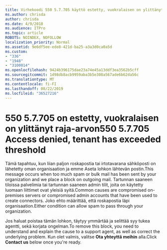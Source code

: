 ```yaml
---
title: Virhekoodi 550 5.7.705 käyttö estetty, vuokralaisen on ylittänyt raja-arvon
ms.author: chrisda
author: chrisda
ms.date: 4/9/2018
ms.audience: ITPro
ms.topic: article
ROBOTS: NOINDEX, NOFOLLOW
localization_priority: Normal
ms.assetid: 9e6df5ee-ede8-421d-ba25-a3a3d0ca0a5d
ms.custom:
- "336"
- "1948"
- "3100014"
ms.openlocfilehash: 9424b396175dae23a74e45a13ddf3ea3562b5cff
ms.sourcegitcommit: 1d98db8acb9959aba3b5e308a567ade6b62da56c
ms.translationtype: MT
ms.contentlocale: fi-FI
ms.lasthandoff: 08/22/2019
ms.locfileid: "36527216"
---
```

# <a name="550-57705-access-denied-tenant-has-exceeded-threshold"></a><span data-ttu-id="a13bd-102">550 5.7.705 on estetty, vuokralaisen on ylittänyt raja-arvon</span><span class="sxs-lookup"><span data-stu-id="a13bd-102">550 5.7.705 Access denied, tenant has exceeded threshold</span></span>

<span data-ttu-id="a13bd-103">Tämä tapahtuu, kun liian paljon roskapostia tai irtotavarana sähköposti on lähetetty oman organisaation ja emme Aseta lohkon lähtevän postin.</span><span class="sxs-lookup"><span data-stu-id="a13bd-103">This message occurs when too much spam or bulk mail has been sent by your organization and we place a block on outgoing mail.</span></span>
<span data-ttu-id="a13bd-104">Tartunnan saaneen tiloissa palvelimia tai tartunnan saaneen admin tilit, joita on käytetty luomaan liittimet ovat yleisiä syitä.</span><span class="sxs-lookup"><span data-stu-id="a13bd-104">Common causes are compromised on-premises servers or compromised admin accounts that have been used to create connectors.</span></span> <span data-ttu-id="a13bd-105">Joko ehto määrittää, että roskapostia läpi organisaation.</span><span class="sxs-lookup"><span data-stu-id="a13bd-105">Either condition can allow spam to pass through your organization.</span></span>

<span data-ttu-id="a13bd-106">Jos haluat poistaa tämän lohkon, täytyy ymmärtää ja selittää syy tukea agentti, sekä korjata ongelman.</span><span class="sxs-lookup"><span data-stu-id="a13bd-106">To remove this block, you need to understand and explain the cause to a support agent, as well as correct the underlying problem.</span></span>
<span data-ttu-id="a13bd-107">Kun olet valmis, valitse **Ota yhteyttä meihin** alla.</span><span class="sxs-lookup"><span data-stu-id="a13bd-107">Click **Contact us** below once you're ready.</span></span>
